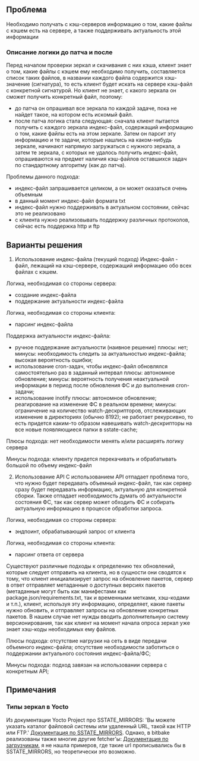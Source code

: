 ## Проблема
Необходимо получать с кэш-серверов информацию о том, какие файлы с кэшем есть на сервере, а также поддерживать актуальность этой информации

### Описание логики до патча и после
Перед началом проверки зеркал и скачивания с них кэша, клиент знает о том, какие файлы с кэшем ему необходимо получить, составляется список таких файлов, в названии каждого файла содержится хэш-значение (сигнатура), то есть клиент будет искать на сервере кэш-файл с конкретной сигнатурой. Но клиент не знает, с какого зеркала он сможет получить конкретный файл, поэтому:
- до патча он опрашивал все зеркала по каждой задаче, пока не найдет такое, на котором есть искомый файл.
- после патча логика стала следующая: сначала клиент пытается получить с каждого зеркала индекс-файл, содержащий информацию о том, какие файлы есть на этом зеркале. Затем он парсит эту информацию и те задачи, которые нашлись на каком-нибудь зеркале, начинают напрямую загружаться с нужного зеркала, а затем те зеркала, с которых не удалось получить индекс-файл, опрашиваются на предмет наличия кэш-файлов оставшихся задач по стандартному алгоритму (как до патча).

Проблемы данного подхода:
- индекс-файл запрашивается целиком, а он может оказаться очень объемным
- в данный момент индекс-файл формата txt
- индекс-файл нужно поддерживать в актуальном состоянии, сейчас это не реализовано
- с клиента нужно реализовывать поддержку различных протоколов, сейчас есть поддержка http и ftp

## Варианты решения
1) Использование индекс-файла (текущий подход)
Индекс-файл - файл, лежащий на кэш-сервере, содержащий информацию обо всех файлах с кэшем. 

Логика, необходимая со стороны сервера:
- создание индекс-файла
- поддержание актуальности индекс-файла

Логика, необходимая со стороны клиента:
- парсинг индекс-файла

Поддержка актуальности индекс-файла:
- ручное поддержание актуальности (наивное решение) 
    плюсы: нет;
    минусы: необходимость следить за актуальностью индекс-файла; высокая вероятность ошибки;
- использование cron-задач, чтобы индекс-файл обновлялся самостоятельно раз в заданный интервал
    плюсы: автономное обновление; 
    минусы: вероятность получения неактуальной информации в период после обновления ФС и до выполнения cron-задачи;
- использование inotify
    плюсы: автономное обновление; реагирование на изменение ФС в реальном времени;
    минусы: ограничение на количество watch-дескрипторов, отслеживающих изменение в директориях (обычно 8192); не работает рекурсивно, то есть придется каким-то образом навешивать watch-дескрипторы на все новые появляющиеся папки в sstate-cache;

Плюсы подхода: нет необходимости менять и/или расширять логику сервера

Минусы подхода: клиенту придется перекачивать и обрабатывать большой по объему индекс-файл

2) Использование API
С использованием API отпадает проблема того, что нужно будет передавать объемный индекс-файл, так как сервер сразу будет передавать информацию, актуальную для конкретной сборки. Также отпадает необходимость думать об актуальности состояния ФС, так как сервер может обходить ФС и собирать актуальную информацию в процессе обработки запроса.

Логика, необходимая со стороны сервера:
- эндпоинт, обрабатывающий запрос от клиента

Логика, необходимая со стороны клиента:
- парсинг ответа от сервера

Существуют различные подходы к определению тех обновлений, которые следует отправить на клиента, но в сущности они сводятся к тому, что клиент инициализирует запрос на обновление пакетов, сервер в ответ отправляет метаданные о доступных версиях пакетов (метаданные могут быть как манифестами как package.json/requirements.txt, так и временными метками, хэш-кодами и т.п.), клиент, используя эту информацию, определяет, какие пакеты нужно обновить, и отправляет запросы на обновление конкретных пакетов.
В нашем случае нет нужды вводить дополнительную систему версионирования, так как клиент на момент начала опроса зеркал уже знает хэш-коды необходимых ему файлов.

Плюсы подхода: отсутствие нагрузки на сеть в виде передачи объемного индекс-файла; отсутствие необходимости заботиться о поддержании актуального состояния индекс-файла/ФС;

Минусы подхода: подход завязан на использовании сервера с конкретным API;



## Примечания
### Типы зеркал в Yocto
Из документации Yocto Project про SSTATE_MIRRORS: 'Вы можете указать каталог файловой системы или удаленный URL, такой как HTTP или FTP.'
[Документация по SSTATE_MIRRORS](https://docs.yoctoproject.org/singleindex.html#term-SSTATE_MIRRORS). 
Однако, в bitbake реализованы также многие другие fetcher'ы: [Документация по загрузчикам](https://docs.yoctoproject.org/bitbake/1.50/bitbake-user-manual/bitbake-user-manual-fetching.html),
 я не нашла примеров, где такие url прописывались бы в SSTATE_MIRRORS, но теоретически это возможно.
